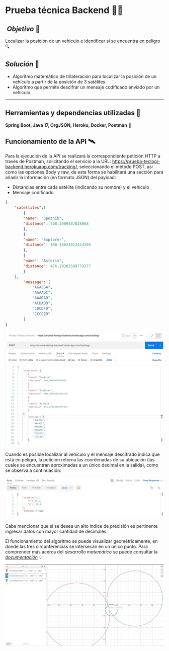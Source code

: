 # Prueba técnica Backend 👩‍💻
##  *Objetivo* :telescope:
Localizar la posición de un vehículo e identificar si se encuentra en peligro :mag:

## *Solución* :microscope: 
- Algoritmo matemático de trilateración para localizar la posición de un vehículo a partir de la posición de 3 satélites.
- Algoritmo que permite descifrar un mensaje codificado enviado por un vehículo. 
---

## Herramientas y dependencias utilizadas :hammer:

**Spring Boot, Java 17, OrgJSON, Heroku, Docker, Postman** :leaves:

## Funcionamiento de la API 🛰️

Para la ejecución de la API se realizará la correspondiente petición HTTP a través de Postman, solicitando el servicio a la URL: https://prueba-teclogi-backend.herokuapp.com/tracking/, seleccionando el método POST, asi como las opciones Body y raw, de esta forma se habilitará una sección para añadir la información (en formato JSON) del payload: 
- Distancias entre cada satélite (indicando su nombre) y el vehículo
- Mensaje codificado 

``` JSON
{
    "satellites":[
        {
        "name": "Sputnik",
        "distance": 568.3009467828068
        },
        {
        "name": "Explorer",
        "distance": 100.18024812424105
        },
        {
        "name": "Asterix",
        "distance": 476.29383589779377
        }
    ],
        "message": [
            "AGAJGA",
            "AAAADC",
            "AAADAD",
            "ACDADD",
            "CDCDFD",
            "CCCCED"
        ]
}
```

<div align="center">
  <img src="https://github.com/lsofiadb/Prueba-tecnica-Backend/blob/master/Images/Test1.jpg" >
 </div>

Cuando es posible localizar al vehículo y el mensaje descifrado indica que está en peligro, la petición retorna las coordenadas de su ubicación (las cuales se encuentran aproximadas a un único decimal en la salida), como se observa a continuación:

<div align="center">
  <img src="https://github.com/lsofiadb/Prueba-tecnica-Backend/blob/master/Images/Test2.jpg">
 </div>

Cabe mencionar que si se desea un alto indice de precisión es pertinente ingresar datos con mayor cantidad de decimales. 

El funcionamiento del algoritmo se puede visualizar geométricamente, en donde las tres circunferencias se intersecan en un único punto. Para comprender más acerca del *desarrollo matemático* se puede consultar la [*documentación*](https://github.com/lsofiadb/Prueba-tecnica-Backend/blob/master/documentacion/Prueba%20t%C3%A9cnica%20Documentacion.pdf) :bulb:

<div align="center">
  <img src="https://github.com/lsofiadb/Prueba-tecnica-Backend/blob/master/Images/Test3.jpg">
 </div>



